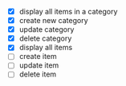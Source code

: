 - [x] display all items in a category
- [x] create new category
- [x] update category
- [x] delete category
- [x] display all items
- [ ] create item
- [ ] update item
- [ ] delete item

